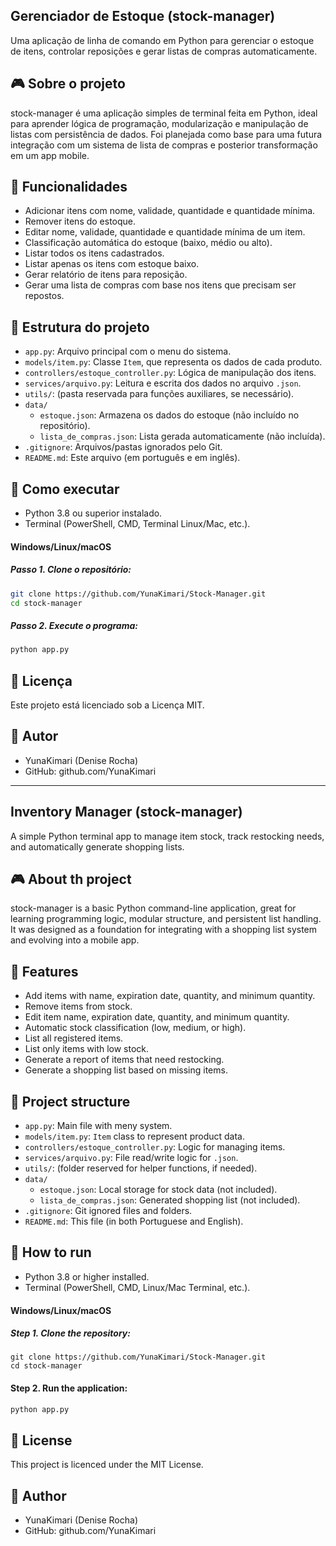 ## Gerenciador de Estoque (stock-manager)
Uma aplicação de linha de comando em Python para gerenciar o estoque de itens, controlar reposições e gerar listas de compras automaticamente.

## 🎮 Sobre o projeto
stock-manager é uma aplicação simples de terminal feita em Python, ideal para aprender lógica de programação, modularização e manipulação de listas com persistência de dados. Foi planejada como base para uma futura
integração com um sistema de lista de compras e posterior transformação em um app mobile.

## 🔧 Funcionalidades
- Adicionar itens com nome, validade, quantidade e quantidade mínima.
- Remover itens do estoque.
- Editar nome, validade, quantidade e quantidade mínima de um item.
- Classificação automática do estoque (baixo, médio ou alto).
- Listar todos os itens cadastrados.
- Listar apenas os itens com estoque baixo.
- Gerar relatório de itens para reposição.
- Gerar uma lista de compras com base nos itens que precisam ser repostos.

## 📁 Estrutura do projeto
- `app.py`: Arquivo principal com o menu do sistema.
- `models/item.py`: Classe `Item`, que representa os dados de cada produto.
- `controllers/estoque_controller.py`: Lógica de manipulação dos itens.
- `services/arquivo.py`: Leitura e escrita dos dados no arquivo `.json`.
- `utils/`: (pasta reservada para funções auxiliares, se necessário).
- `data/`
  - `estoque.json`: Armazena os dados do estoque (não incluído no repositório).
  - `lista_de_compras.json`: Lista gerada automaticamente (não incluída).
- `.gitignore`: Arquivos/pastas ignorados pelo Git.
- `README.md`: Este arquivo (em português e em inglês).

## 🚀 Como executar
- Python 3.8 ou superior instalado.
- Terminal (PowerShell, CMD, Terminal Linux/Mac, etc.).

#### Windows/Linux/macOS
##### Passo 1. Clone o repositório:
```bash
git clone https://github.com/YunaKimari/Stock-Manager.git
cd stock-manager
```

##### Passo 2. Execute o programa:
```bash
python app.py
```

## 📄 Licença
Este projeto está licenciado sob a Licença MIT.

## 👤 Autor
- YunaKimari (Denise Rocha)
- GitHub: github.com/YunaKimari

---

## Inventory Manager (stock-manager)
A simple Python terminal app to manage item stock, track restocking needs, and automatically generate shopping lists.

## 🎮 About th project
stock-manager is a basic Python command-line application, great for learning programming logic, modular structure, and persistent list handling. It was designed as a foundation for integrating with a shopping list system
and evolving into a mobile app.

## 🔧 Features
- Add items with name, expiration date, quantity, and minimum quantity.
- Remove items from stock.
- Edit item name, expiration date, quantity, and minimum quantity.
- Automatic stock classification (low, medium, or high).
- List all registered items.
- List only items with low stock.
- Generate a report of items that need restocking.
- Generate a shopping list based on missing items.

## 📁 Project structure
- `app.py`: Main file with meny system.
- `models/item.py`: `Item` class to represent product data.
- `controllers/estoque_controller.py`: Logic for managing items.
- `services/arquivo.py`: File read/write logic for `.json`.
- `utils/`: (folder reserved for helper functions, if needed).
- `data/`
  - `estoque.json`: Local storage for stock data (not included).
  - `lista_de_compras.json`: Generated shopping list (not included).
- `.gitignore`: Git ignored files and folders.
- `README.md`: This file (in both Portuguese and English).

## 🚀 How to run
- Python 3.8 or higher installed.
- Terminal (PowerShell, CMD, Linux/Mac Terminal, etc.).

#### Windows/Linux/macOS
##### Step 1. Clone the repository:
```bach
git clone https://github.com/YunaKimari/Stock-Manager.git
cd stock-manager
```

#### Step 2. Run the application:
```bash
python app.py
```

## 📄 License
This project is licenced under the MIT License.

## 👤 Author
- YunaKimari (Denise Rocha)
- GitHub: github.com/YunaKimari
